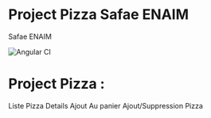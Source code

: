 # Project Pizza Safae ENAIM
Safae ENAIM

![Angular CI](https://github.com/safae-enaim/ProjectPizzaSafa/workflows/Angular%20CI/badge.svg)

# Project Pizza :
 Liste Pizza
 Details
 Ajout Au panier
 Ajout/Suppression Pizza



